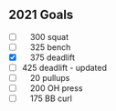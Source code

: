 ## 2021 Goals

 - [ ]  300 squat
 - [ ]  325 bench
 - [x]  375 deadlift
 - [ ]  425 deadlift - updated
 - [ ]  20 pullups
 - [ ]  200 OH press
 - [ ]  175 BB curl
